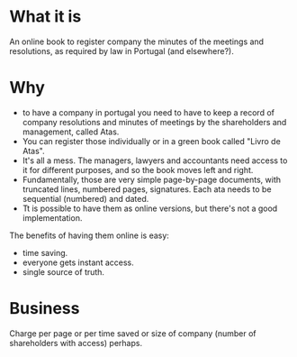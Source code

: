 # What it is

An online book to register company the minutes of the meetings and resolutions, as required by law in Portugal (and elsewhere?).

# Why

- to have a company in portugal you need to have to keep a record of company resolutions and minutes of meetings by the shareholders and management, called Atas.
- You can register those individually or in a green book called "Livro de Atas".
- It's all a mess. The managers, lawyers and accountants need access to it for different purposes, and so the book moves left and right.
- Fundamentally, those are very simple page-by-page documents, with truncated lines, numbered pages, signatures. Each ata needs to be sequential (numbered) and dated.
- Tt is possible to have them as online versions, but there's not a good implementation.

The benefits of having them online is easy:
- time saving.
- everyone gets instant access.
- single source of truth.


# Business

Charge per page or per time saved or size of company (number of shareholders with access) perhaps.
